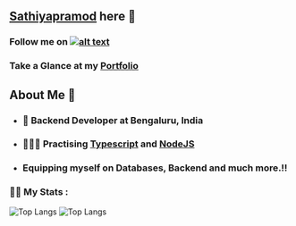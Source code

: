 ## <a href="https://github.com/Sathiyapramod" taget="blank">Sathiyapramod</a> here 👋

### <p>Follow me on <a href="https://www.linkedin.com/in/sathiyapramod" target="_blank">![alt text](https://img.shields.io/badge/-LinkedIn-0e76a8?style=plastic&logo=linkedIn)</a></p>
  
### Take a Glance at my <a href="https://sathiyapramod.github.io/Portfolio/" target="blank">Portfolio</a>



## About Me 🙂
  
- ### 🌱 Backend Developer at Bengaluru, India 
- ### 🏃🏼‍♂️ Practising <a href="https://www.typescriptlang.org/" target="_blank">Typescript</a> and <a href="https://expressjs.com/" target="_blank">NodeJS</a>
- ### Equipping myself on Databases, Backend and much more.!!

### 🏋🏼‍ My Stats :
  
  ![Top Langs](https://github-readme-stats.vercel.app/api/top-langs/?username=sathiyapramod&layout=compact&theme=vision-friendly-dark)
  ![Top Langs](https://github-readme-stats.vercel.app/api/?username=sathiyapramod&layout=compact&theme=vision-friendly-dark)
